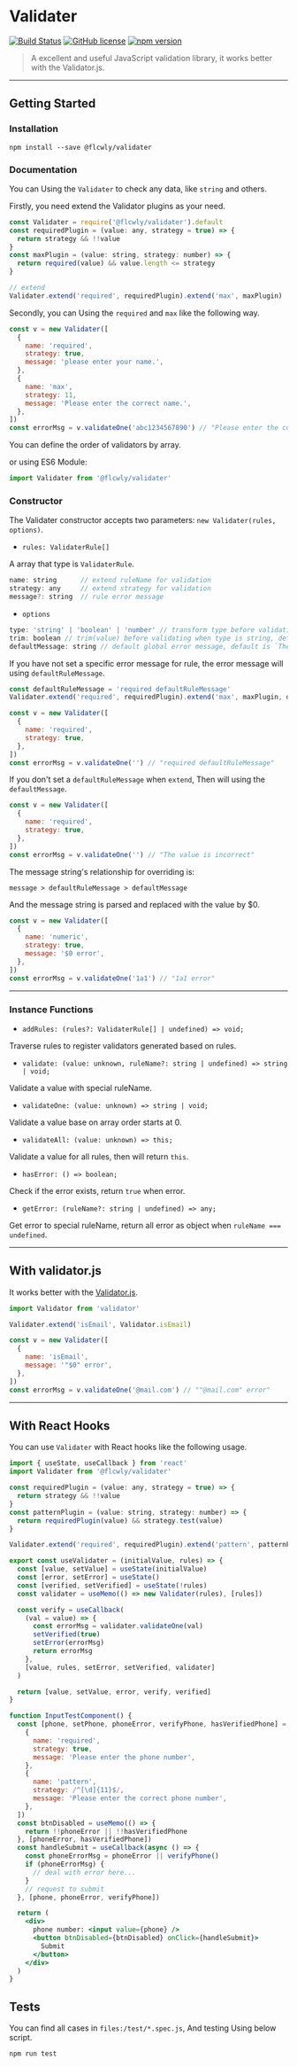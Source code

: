 # Validater

[![Build Status](https://travis-ci.org/Flcwl/validater.svg?branch=master)](https://travis-ci.org/github/Flcwl/validater)
[![GitHub license](https://img.shields.io/badge/license-MIT-blue.svg)](https://github.com/Flcwl/validater/blob/master/LICENSE)
[![npm version](https://img.shields.io/npm/v/@flcwly/validater.svg?style=flat)](https://www.npmjs.com/package/validater)

> A excellent and useful JavaScript validation library, it works better with the Validator.js.

---

## Getting Started

### Installation

```console
npm install --save @flcwly/validater
```

### Documentation

You can Using the `Validater` to check any data, like `string` and others.

Firstly, you need extend the Validator plugins as your need.

```js
const Validater = require('@flcwly/validater').default
const requiredPlugin = (value: any, strategy = true) => {
  return strategy && !!value
}
const maxPlugin = (value: string, strategy: number) => {
  return required(value) && value.length <= strategy
}

// extend
Validater.extend('required', requiredPlugin).extend('max', maxPlugin)
```

Secondly, you can Using the `required` and `max` like the following way.

```js
const v = new Validater([
  {
    name: 'required',
    strategy: true,
    message: 'please enter your name.',
  },
  {
    name: 'max',
    strategy: 11,
    message: 'Please enter the correct name.',
  },
])
const errorMsg = v.validateOne('abc1234567890') // "Please enter the correct name."
```

You can define the order of validators by array.

or using ES6 Module:

```js
import Validater from '@flcwly/validater'
```

### Constructor

The Validater constructor accepts two parameters: `new Validater(rules, options)`.

- `rules: ValidaterRule[]`

A array that type is `ValidaterRule`.

```js
name: string      // extend ruleName for validation
strategy: any     // extend strategy for validation
message?: string  // rule error message
```

- `options`

```js
type: 'string' | 'boolean' | 'number' // transform type before validating, default is `string`
trim: boolean // trim(value) before validating when type is string, default is `true`
defaultMessage: string // default global error message, default is `The value is incorrect`,
```

If you have not set a specific error message for rule, the error message will using `defaultRuleMessage`.

```js
const defaultRuleMessage = 'required defaultRuleMessage'
Validater.extend('required', requiredPlugin).extend('max', maxPlugin, defaultRuleMessage)

const v = new Validater([
  {
    name: 'required',
    strategy: true,
  },
])
const errorMsg = v.validateOne('') // "required defaultRuleMessage"
```

If you don't set a `defaultRuleMessage` when `extend`, Then will using the `defaultMessage`.

```js
const v = new Validater([
  {
    name: 'required',
    strategy: true,
  },
])
const errorMsg = v.validateOne('') // "The value is incorrect"
```

The message string's relationship for overriding is:

```console
message > defaultRuleMessage > defaultMessage
```

And the message string is parsed and replaced with the value by \$0.

```js
const v = new Validater([
  {
    name: 'numeric',
    strategy: true,
    message: '$0 error',
  },
])
const errorMsg = v.validateOne('1a1') // "1a1 error"
```

---

### Instance Functions

- `addRules: (rules?: ValidaterRule[] | undefined) => void;`

Traverse rules to register validators generated based on rules.

- `validate: (value: unknown, ruleName?: string | undefined) => string | void;`

Validate a value with special ruleName.

- `validateOne: (value: unknown) => string | void;`

Validate a value base on array order starts at 0.

- `validateAll: (value: unknown) => this;`

Validate a value for all rules, then will return `this`.

- `hasError: () => boolean;`

Check if the error exists, return `true` when error.

- `getError: (ruleName?: string | undefined) => any;`

Get error to special ruleName, return all error as object when `ruleName === undefined`.

---

## With validator.js

It works better with the [Validator.js](https://github.com/validatorjs/validator.js).

```js
import Validator from 'validator'

Validater.extend('isEmail', Validator.isEmail)

const v = new Validater([
  {
    name: 'isEmail',
    message: '"$0" error',
  },
])
const errorMsg = v.validateOne('@mail.com') // ""@mail.com" error"
```

---

## With React Hooks

You can use `Validater` with React hooks like the following usage.

```jsx
import { useState, useCallback } from 'react'
import Validater from '@flcwly/validater'

const requiredPlugin = (value: any, strategy = true) => {
  return strategy && !!value
}
const patternPlugin = (value: string, strategy: number) => {
  return requiredPlugin(value) && strategy.test(value)
}

Validater.extend('required', requiredPlugin).extend('pattern', patternPlugin)

export const useValidater = (initialValue, rules) => {
  const [value, setValue] = useState(initialValue)
  const [error, setError] = useState()
  const [verified, setVerified] = useState(!rules)
  const validater = useMemo(() => new Validater(rules), [rules])

  const verify = useCallback(
    (val = value) => {
      const errorMsg = validater.validateOne(val)
      setVerified(true)
      setError(errorMsg)
      return errorMsg
    },
    [value, rules, setError, setVerified, validater]
  )

  return [value, setValue, error, verify, verified]
}

function InputTestComponent() {
  const [phone, setPhone, phoneError, verifyPhone, hasVerifiedPhone] = useValidater('', [
    {
      name: 'required',
      strategy: true,
      message: 'Please enter the phone number',
    },
    {
      name: 'pattern',
      strategy: /^[\d]{11}$/,
      message: 'Please enter the correct phone number',
    },
  ])
  const btnDisabled = useMemo(() => {
    return !!phoneError || !!hasVerifiedPhone
  }, [phoneError, hasVerifiedPhone])
  const handleSubmit = useCallback(async () => {
    const phoneErrorMsg = phoneError || verifyPhone()
    if (phoneErrorMsg) {
      // deal with error here...
    }
    // request to submit
  }, [phone, phoneError, verifyPhone])

  return (
    <div>
      phone number: <input value={phone} />
      <button btnDisabled={btnDisabled} onClick={handleSubmit}>
        Submit
      </button>
    </div>
  )
}
```

## Tests

You can find all cases in `files:/test/*.spec.js`, And testing Using below script.

```console
npm run test
```

